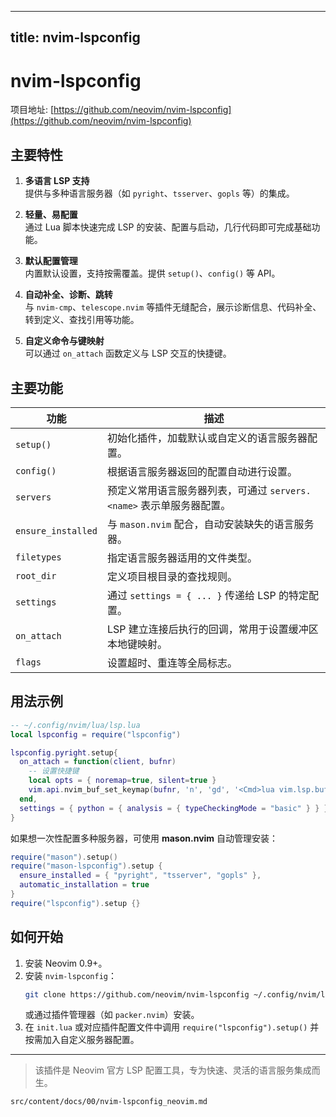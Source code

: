 
---
title: nvim-lspconfig
---


# nvim-lspconfig

项目地址: [https://github.com/neovim/nvim-lspconfig](https://github.com/neovim/nvim-lspconfig)

## 主要特性

1. **多语言 LSP 支持**  
   提供与多种语言服务器（如 `pyright`、`tsserver`、`gopls` 等）的集成。

2. **轻量、易配置**  
   通过 Lua 脚本快速完成 LSP 的安装、配置与启动，几行代码即可完成基础功能。

3. **默认配置管理**  
   内置默认设置，支持按需覆盖。提供 `setup()`、`config()` 等 API。

4. **自动补全、诊断、跳转**  
   与 `nvim-cmp`、`telescope.nvim` 等插件无缝配合，展示诊断信息、代码补全、转到定义、查找引用等功能。

5. **自定义命令与键映射**  
   可以通过 `on_attach` 函数定义与 LSP 交互的快捷键。

## 主要功能

| 功能 | 描述 |
|------|------|
| `setup()` | 初始化插件，加载默认或自定义的语言服务器配置。 |
| `config()` | 根据语言服务器返回的配置自动进行设置。 |
| `servers` | 预定义常用语言服务器列表，可通过 `servers.<name>` 表示单服务器配置。 |
| `ensure_installed` | 与 `mason.nvim` 配合，自动安装缺失的语言服务器。 |
| `filetypes` | 指定语言服务器适用的文件类型。 |
| `root_dir` | 定义项目根目录的查找规则。 |
| `settings` | 通过 `settings = { ... }` 传递给 LSP 的特定配置。 |
| `on_attach` | LSP 建立连接后执行的回调，常用于设置缓冲区本地键映射。 |
| `flags` | 设置超时、重连等全局标志。 |

## 用法示例

```lua
-- ~/.config/nvim/lua/lsp.lua
local lspconfig = require("lspconfig")

lspconfig.pyright.setup{
  on_attach = function(client, bufnr)
    -- 设置快捷键
    local opts = { noremap=true, silent=true }
    vim.api.nvim_buf_set_keymap(bufnr, 'n', 'gd', '<Cmd>lua vim.lsp.buf.definition()<CR>', opts)
  end,
  settings = { python = { analysis = { typeCheckingMode = "basic" } } }
}
```

如果想一次性配置多种服务器，可使用 **mason.nvim** 自动管理安装：

```lua
require("mason").setup()
require("mason-lspconfig").setup {
  ensure_installed = { "pyright", "tsserver", "gopls" },
  automatic_installation = true
}
require("lspconfig").setup {}
```

## 如何开始

1. 安装 Neovim 0.9+。  
2. 安装 `nvim-lspconfig`：  
   ```bash
   git clone https://github.com/neovim/nvim-lspconfig ~/.config/nvim/lua/plugins/nvim-lspconfig
   ```  
   或通过插件管理器（如 `packer.nvim`）安装。  
3. 在 `init.lua` 或对应插件配置文件中调用 `require("lspconfig").setup()` 并按需加入自定义服务器配置。  

---

> 该插件是 Neovim 官方 LSP 配置工具，专为快速、灵活的语言服务集成而生。  

```md
src/content/docs/00/nvim-lspconfig_neovim.md
```
